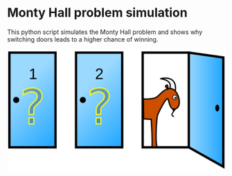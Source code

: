 # Monty Hall problem simulation
This python script simulates the Monty Hall problem and shows why switching doors leads to a higher chance of winning.

![Monty Hall problem](./Monty_open_door.png)
